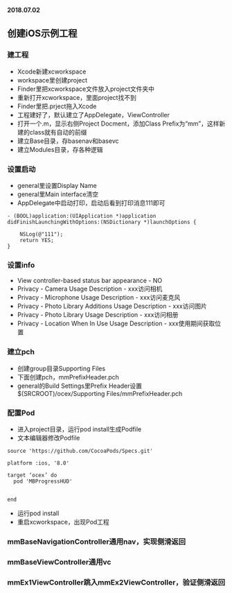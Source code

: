 **2018.07.02**

## 创建iOS示例工程

### 建工程
* Xcode新建xcworkspace
* workspace里创建project
* Finder里把xcworkspace文件放入project文件夹中
* 重新打开xcworkspace，里面project找不到
* Finder里把.prject拖入Xcode
* 工程建好了，默认建立了AppDelegate，ViewController
* 打开一个.m，显示右侧Project Docment，添加Class Prefix为“mm”，这样新建的class就有自动的前缀
* 建立Base目录，存basenav和basevc
* 建立Modules目录，存各种逻辑

### 设置启动
* general里设置Display Name
* general里Main interface清空
* AppDelegate中启动打印，启动后看到打印消息111即可
```
- (BOOL)application:(UIApplication *)application didFinishLaunchingWithOptions:(NSDictionary *)launchOptions {
    
    NSLog(@"111");
    return YES;
}
```

### 设置info
* View controller-based status bar appearance - NO
* Privacy - Camera Usage Description - xxx访问相机
* Privacy - Microphone Usage Description - xxx访问麦克风
* Privacy - Photo Library Additions Usage Description - xxx访问图片
* Privacy - Photo Library Usage Description - xxx访问相册
* Privacy - Location When In Use Usage Description - xxx使用期间获取位置

### 建立pch
* 创建group目录Supporting Files
* 下面创建pch，mmPrefixHeader.pch
* general的Build Settings里Prefix Header设置$(SRCROOT)/ocex/Supporting Files/mmPrefixHeader.pch

### 配置Pod
* 进入project目录，运行pod install生成Podfile
* 文本编辑器修改Podfile
```
source 'https://github.com/CocoaPods/Specs.git'

platform :ios, '8.0'

target ‘ocex’ do
  pod 'MBProgressHUD'
  

end
```
* 运行pod install
* 重启xcworkspace，出现Pod工程

### mmBaseNavigationController通用nav，实现侧滑返回

### mmBaseViewController通用vc

### mmEx1ViewController跳入mmEx2ViewController，验证侧滑返回



